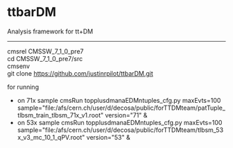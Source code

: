 ttbarDM
=======

Analysis framework for tt+DM

----------------------------

cmsrel CMSSW_7_1_0_pre7  
cd CMSSW_7_1_0_pre7/src  
cmsenv  
git clone https://github.com/justinrpilot/ttbarDM.git

for running
- on 71x sample
  cmsRun topplusdmanaEDMntuples_cfg.py maxEvts=100 sample="file:/afs/cern.ch/user/d/decosa/public/forTTDMteam/patTuple_tlbsm_train_tlbsm_71x_v1.root" version="71" &
- on 53x sample
  cmsRun topplusdmanaEDMntuples_cfg.py maxEvts=100 sample="file:/afs/cern.ch/user/d/decosa/public/forTTDMteam/tlbsm_53x_v3_mc_10_1_qPV.root" version="53" &